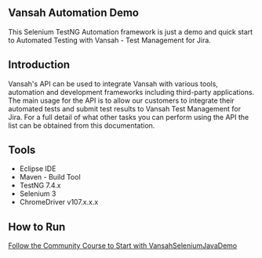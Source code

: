 ## Vansah Automation Demo

This Selenium TestNG Automation framework is just a demo and quick start to Automated Testing with Vansah - Test Management for Jira.

## Introduction

Vansah's API can be used to integrate Vansah with various tools, automation and development frameworks including third-party applications. The main usage for the API is to allow our customers to integrate their automated tests and submit test results to Vansah Test Management for Jira. For a full detail of what other tasks you can perform using the API the list can be obtained from this documentation. 


## Tools
<ul>
  <li>Eclipse IDE</li>
  <li>Maven - Build Tool</li>
  <li>TestNG 7.4.x</li>
  <li>Selenium 3</li>
  <li>ChromeDriver v107.x.x.x</li>
</ul>

## How to Run
   <a href="https://community.vansah.com/posts/vansah-java-api-binder-for-selenium-adding-vansah-java-binder-in-maven-projects-selenium-testng">Follow the Community Course to Start with VansahSeleniumJavaDemo</a>

    


    

